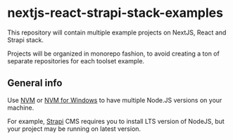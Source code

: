 # nextjs-react-strapi-stack-examples

This repository will contain multiple example
projects on NextJS, React and Strapi stack.

Projects will be organized in monorepo fashion,
to avoid creating a ton of separate repositories for each
toolset example.

## General info

Use [NVM](https://github.com/nvm-sh/nvm) or [NVM for Windows](https://github.com/coreybutler/nvm-windows)
to have multiple Node.JS versions on your machine.

For example, [Strapi](https://strapi.io/) CMS requires you to install LTS version
of NodeJS, but your project may be running on latest version.

